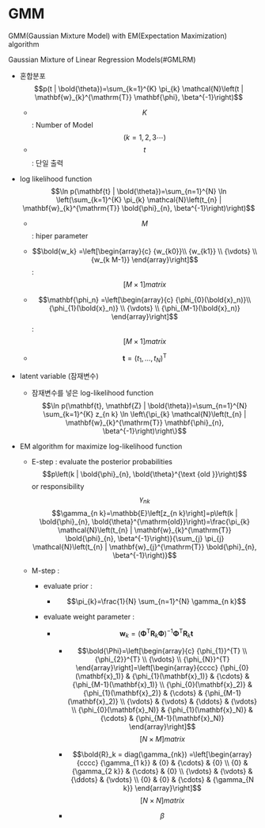 # GMM
GMM(Gaussian Mixture Model) with EM(Expectation Maximization) algorithm

Gaussian Mixture of Linear Regression Models(#GMLRM)
- 혼합분포
    $$p(t | \bold{\theta})=\sum_{k=1}^{K} \pi_{k} \mathcal{N}\left(t | \mathbf{w}_{k}^{\mathrm{T}} \mathbf{\phi}, \beta^{-1}\right)$$
    - $$K$$ : Number of Model $$(k= 1,2,3 \cdots)$$
    - $$t$$ : 단일 출력
    
- log likelihood function
    $$\ln p(\mathbf{t} | \bold{\theta})=\sum_{n=1}^{N} \ln \left(\sum_{k=1}^{K} \pi_{k} \mathcal{N}\left(t_{n} | \mathbf{w}_{k}^{\mathrm{T}} \bold{\phi}_{n}, \beta^{-1}\right)\right)$$


    - $$M$$ : hiper parameter
    
    - $$\bold{w_k} =\left[\begin{array}{c} {w_{k0}}\\ {w_{k1}} \\ {\vdots} \\ {w_{k M-1}}  \end{array}\right]$$  : $$[M \times 1] matrix$$


    - $$\mathbf{\phi_n} =\left[\begin{array}{c} {\phi_{0}(\bold{x}_n)}\\ {\phi_{1}(\bold{x}_n)} \\ {\vdots} \\ {\phi_{M-1}(\bold{x}_n)}  \end{array}\right]$$  : $$[M \times 1] matrix$$


    - $$\mathbf{t}=\left(t_{1}, \ldots, t_{N}\right)^{\mathrm{T}}$$


- latent variable (잠재변수)
    - 잠재변수를 넣은 log-likelihood function
    $$\ln p(\mathbf{t}, \mathbf{Z} | \bold{\theta})=\sum_{n=1}^{N} \sum_{k=1}^{K} z_{n k} \ln \left\{\pi_{k} \mathcal{N}\left(t_{n} | \mathbf{w}_{k}^{\mathrm{T}} \mathbf{\phi}_{n}, \beta^{-1}\right)\right\}$$
    
- EM algorithm for maximize log-likelihood function
    - E-step : evaluate the posterior probabilities  $$p\left(k | \bold{\phi}_{n}, \bold{\theta}^{\text {old }}\right)$$ or responsibility $$\gamma_{nk}$$ 
    $$\gamma_{n k}=\mathbb{E}\left[z_{n k}\right]=p\left(k | \bold{\phi}_{n}, \bold{\theta}^{\mathrm{old}}\right)=\frac{\pi_{k} \mathcal{N}\left(t_{n} | \mathbf{w}_{k}^{\mathrm{T}} \bold{\phi}_{n}, \beta^{-1}\right)}{\sum_{j} \pi_{j} \mathcal{N}\left(t_{n} | \mathbf{w}_{j}^{\mathrm{T}} \bold{\phi}_{n}, \beta^{-1}\right)}$$


    - M-step : 
        - evaluate prior :
            - $$\pi_{k}=\frac{1}{N} \sum_{n=1}^{N} \gamma_{n k}$$


        - evaluate weight parameter :
            - $$\mathbf{w}_{k}=\left(\mathbf{\Phi}^{\mathrm{T}} \mathbf{R}_{k} \mathbf{\Phi}\right)^{-1} \mathbf{\Phi}^{\mathrm{T}} \mathbf{R}_{k} \mathbf{t}$$


                - $$\bold{\Phi}=\left[\begin{array}{c} {\phi_{1}}^{T} \\ {\phi_{2}}^{T} \\ {\vdots} \\ {\phi_{N}}^{T}  \end{array}\right]=\left[\begin{array}{cccc} {\phi_{0}(\mathbf{x}_1)} & {\phi_{1}(\mathbf{x}_1)} & {\cdots} & {\phi_{M-1}(\mathbf{x}_1)} \\ {\phi_{0}(\mathbf{x}_2)} & {\phi_{1}(\mathbf{x}_2)} & {\cdots} & {\phi_{M-1}(\mathbf{x}_2)}  \\ {\vdots} & {\vdots} & {\ddots} & {\vdots} \\ {\phi_{0}(\mathbf{x}_N)} & {\phi_{1}(\mathbf{x}_N)} & {\cdots} & {\phi_{M-1}(\mathbf{x}_N)}  \end{array}\right]$$$$[N \times M] matrix$$


                - $$\bold{R}_k = diag(\gamma_{nk}) =\left[\begin{array}{cccc} {\gamma_{1 k}} & {0} & {\cdots} & {0} \\ {0} & {\gamma_{2 k}} & {\cdots} & {0} \\ {\vdots} & {\vdots} & {\ddots} & {\vdots} \\ {0} & {0} & {\cdots} & {\gamma_{N k}} \end{array}\right]$$$$[N \times N] matrix$$


                - $$\beta$$

